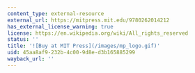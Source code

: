 ```yaml
---
content_type: external-resource
external_url: https://mitpress.mit.edu/9780262014212
has_external_license_warning: true
license: https://en.wikipedia.org/wiki/All_rights_reserved
status: ''
title: '![Buy at MIT Press](/images/mp_logo.gif)'
uid: 45aa8af9-232b-4c00-9d8e-d3b165885299
wayback_url: ''
---
```

